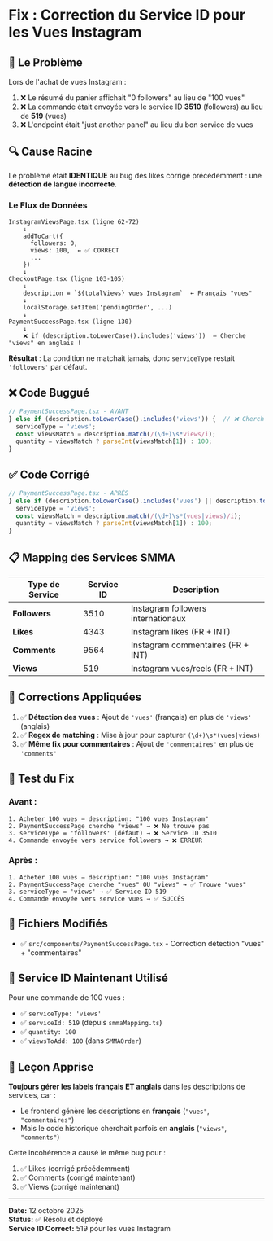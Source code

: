 # Fix : Correction du Service ID pour les Vues Instagram

## 🐛 Le Problème

Lors de l'achat de vues Instagram :
1. ❌ Le résumé du panier affichait "0 followers" au lieu de "100 vues"
2. ❌ La commande était envoyée vers le service ID **3510** (followers) au lieu de **519** (vues)
3. ❌ L'endpoint était "just another panel" au lieu du bon service de vues

## 🔍 Cause Racine

Le problème était **IDENTIQUE** au bug des likes corrigé précédemment : une **détection de langue incorrecte**.

### Le Flux de Données

```
InstagramViewsPage.tsx (ligne 62-72)
    ↓
    addToCart({
      followers: 0,
      views: 100,  ← ✅ CORRECT
      ...
    })
    ↓
CheckoutPage.tsx (ligne 103-105)
    ↓
    description = `${totalViews} vues Instagram`  ← Français "vues"
    ↓
    localStorage.setItem('pendingOrder', ...)
    ↓
PaymentSuccessPage.tsx (ligne 130)
    ↓
    ❌ if (description.toLowerCase().includes('views'))  ← Cherche "views" en anglais !
```

**Résultat** : La condition ne matchait jamais, donc `serviceType` restait `'followers'` par défaut.

## ❌ Code Buggué

```typescript
// PaymentSuccessPage.tsx - AVANT
} else if (description.toLowerCase().includes('views')) {  // ❌ Cherche "views" (anglais)
  serviceType = 'views';
  const viewsMatch = description.match(/(\d+)\s*views/i);
  quantity = viewsMatch ? parseInt(viewsMatch[1]) : 100;
}
```

## ✅ Code Corrigé

```typescript
// PaymentSuccessPage.tsx - APRÈS
} else if (description.toLowerCase().includes('vues') || description.toLowerCase().includes('views')) {  // ✅ Français ET anglais
  serviceType = 'views';
  const viewsMatch = description.match(/(\d+)\s*(vues|views)/i);
  quantity = viewsMatch ? parseInt(viewsMatch[1]) : 100;
}
```

## 📋 Mapping des Services SMMA

| Type de Service | Service ID | Description |
|----------------|-----------|-------------|
| **Followers** | 3510 | Instagram followers internationaux |
| **Likes** | 4343 | Instagram likes (FR + INT) |
| **Comments** | 9564 | Instagram commentaires (FR + INT) |
| **Views** | 519 | Instagram vues/reels (FR + INT) |

## 🔄 Corrections Appliquées

1. ✅ **Détection des vues** : Ajout de `'vues'` (français) en plus de `'views'` (anglais)
2. ✅ **Regex de matching** : Mise à jour pour capturer `(\d+)\s*(vues|views)`
3. ✅ **Même fix pour commentaires** : Ajout de `'commentaires'` en plus de `'comments'`

## 🧪 Test du Fix

### Avant :
```
1. Acheter 100 vues → description: "100 vues Instagram"
2. PaymentSuccessPage cherche "views" → ❌ Ne trouve pas
3. serviceType = 'followers' (défaut) → ❌ Service ID 3510
4. Commande envoyée vers service followers → ❌ ERREUR
```

### Après :
```
1. Acheter 100 vues → description: "100 vues Instagram"
2. PaymentSuccessPage cherche "vues" OU "views" → ✅ Trouve "vues"
3. serviceType = 'views' → ✅ Service ID 519
4. Commande envoyée vers service vues → ✅ SUCCÈS
```

## 📂 Fichiers Modifiés

- ✅ `src/components/PaymentSuccessPage.tsx` - Correction détection "vues" + "commentaires"

## 🎯 Service ID Maintenant Utilisé

Pour une commande de 100 vues :
- ✅ `serviceType: 'views'`
- ✅ `serviceId: 519` (depuis `smmaMapping.ts`)
- ✅ `quantity: 100`
- ✅ `viewsToAdd: 100` (dans `SMMAOrder`)

## 📝 Leçon Apprise

**Toujours gérer les labels français ET anglais** dans les descriptions de services, car :
- Le frontend génère les descriptions en **français** (`"vues"`, `"commentaires"`)
- Mais le code historique cherchait parfois en **anglais** (`"views"`, `"comments"`)

Cette incohérence a causé le même bug pour :
1. ✅ Likes (corrigé précédemment)
2. ✅ Comments (corrigé maintenant)
3. ✅ Views (corrigé maintenant)

---

**Date:** 12 octobre 2025  
**Status:** ✅ Résolu et déployé  
**Service ID Correct:** 519 pour les vues Instagram

